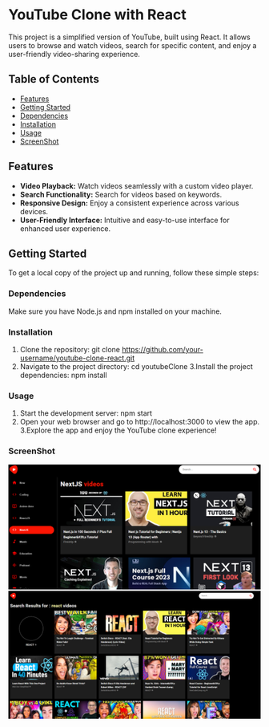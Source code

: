 # YouTube Clone with React

This project is a simplified version of YouTube, built using React. It allows users to browse and watch videos, search for specific content, and enjoy a user-friendly video-sharing experience.

## Table of Contents

- [Features](#features)
- [Getting Started](#getting-started)
- [Dependencies](#dependencies)
- [Installation](#installation)
- [Usage](#usage)
- [ScreenShot](#ScreenShot)


## Features

- **Video Playback:** Watch videos seamlessly with a custom video player.
- **Search Functionality:** Search for videos based on keywords.
- **Responsive Design:** Enjoy a consistent experience across various devices.
- **User-Friendly Interface:** Intuitive and easy-to-use interface for enhanced user experience.

## Getting Started

To get a local copy of the project up and running, follow these simple steps:

### Dependencies

Make sure you have Node.js and npm installed on your machine.

### Installation

1. Clone the repository:
   git clone https://github.com/your-username/youtube-clone-react.git
2. Navigate to the project directory:
   cd youtubeClone
3.Install the project dependencies:
   npm install
### Usage

1. Start the development server:
   npm start
2. Open your web browser and go to http://localhost:3000 to view the app.
3.Explore the app and enjoy the YouTube clone experience!

### ScreenShot
![YouTube Logo](https://github.com/SOUHAILBENBRIK/youtubeClone/blob/master/public/s1.PNG)
![YouTube Logo](https://github.com/SOUHAILBENBRIK/youtubeClone/blob/master/public/s2.PNG)



